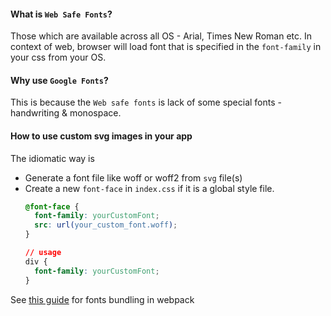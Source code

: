 #### What is `Web Safe Fonts`?
Those which are available across all OS - Arial, Times New Roman etc. In context of web, browser will load font that is specified in the `font-family` in your css from your OS.

#### Why use `Google Fonts`?
This is because the `Web safe fonts` is lack of some special fonts - handwriting & monospace.

#### How to use custom svg images in your app
The idiomatic way is 
  * Generate a font file like woff or woff2 from `svg` file(s)
  * Create a new `font-face` in `index.css` if it is a global style file.
    ```css
    @font-face {
      font-family: yourCustomFont;
      src: url(your_custom_font.woff);
    }
    
    // usage
    div {
      font-family: yourCustomFont;
    }
    ```
 See [this guide](https://survivejs.com/webpack/loading/fonts/) for fonts bundling in webpack 



